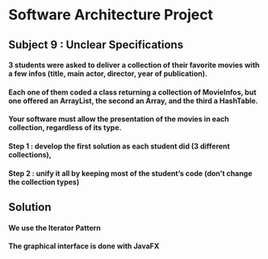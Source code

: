 # Software Architecture Project
## Subject 9 : Unclear Specifications 
#### 3 students were asked to deliver a collection of their favorite movies with a few infos (title, main actor, director, year of publication).
#### Each one of them coded a class returning a collection of MovieInfos, but one offered an ArrayList, the second an Array, and the third a HashTable.
#### Your software must allow the presentation of the movies in each collection, regardless of its type.
#### Step 1 : develop the first solution as each student did (3 different collections), 
#### Step 2 : unify it all by keeping most of the student’s code (don’t change the collection types)

## Solution
#### We use the Iterator Pattern
#### The graphical interface is done with JavaFX
